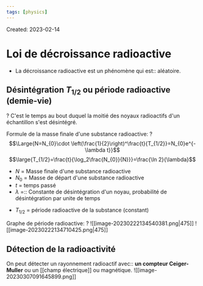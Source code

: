 ```yaml
---
tags: [physics] 
---
```

Created: 2023-02-14

# Loi de décroissance radioactive

- La décroissance radioactive est un phénomène qui est:: aléatoire.
<!--SR:!2023-03-23,19,250-->


## Désintégration $T_{1/2}$ ou période radioactive (demie-vie)
?
C'est le temps au bout duquel la moitié des noyaux radioactifs d'un échantillon s'est désintégré.
<!--SR:!2023-03-17,14,230-->

Formule de la masse finale d'une substance radioactive:
?
$$\Large{N=N_{0}\cdot \left(\frac{1}{2}\right)^\frac{t}{T_{1/2}}=N_{0}e^{-\lambda t}}$$
$$\large{T_{1/2}=\frac{t}{\log_2\frac{N_{0}}{N}}}=\frac{\ln 2}{\lambda}$$
$$$$
- $N$ = Masse finale d'une substance radioactive
- $N_0$ = Masse de départ d'une substance radioactive
- $t$ =  temps passé
- $\lambda$ =:: Constante de désintégration d'un noyau, probabilité de désintégration par unite de temps 
<!--SR:!2023-03-20,6,243-->
- $T_{1/2}$ = période radioactive de la substance (constant)
<!--SR:!2023-03-29,23,250-->

Graphe de période radioactive:
?
![[image-20230222134540381.png|475]]
![[image-20230222134710425.png|475]]
<!--SR:!2023-03-25,20,250-->


## Détection de la radioactivité

On peut détecter un rayonnement radioactif avec:: **un compteur Ceiger-Muller** ou un [[champ électrique]] ou magnétique.  ![[image-20230307091645899.png]]
<!--SR:!2023-03-18,4,188-->


